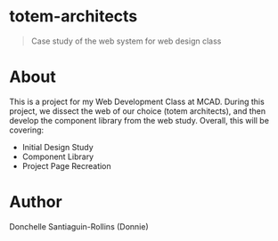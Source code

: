 # totem-architects
>Case study of the web system for web design class

# About
This is a project for my Web Development Class at MCAD. During this project, we dissect the web of our choice (totem architects), and then develop the component library from the web study. Overall, this will be covering:
- Initial Design Study
- Component Library
- Project Page Recreation

# Author
Donchelle Santiaguin-Rollins (Donnie)
